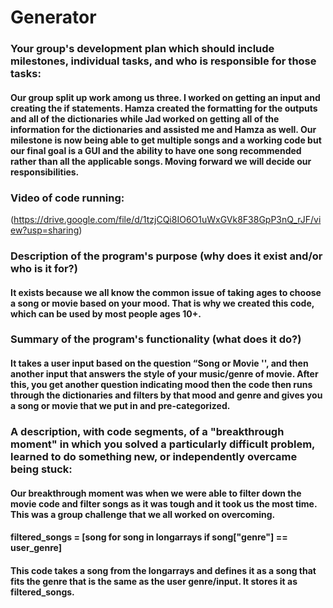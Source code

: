# Generator
### Your group's development plan which should include milestones, individual tasks, and who is responsible for those tasks:
#### Our group split up work among us three. I worked on getting an input and creating the if statements. Hamza created the formatting for the outputs and all of the dictionaries while Jad worked on getting all of the information for the dictionaries and assisted me and Hamza as well. Our milestone is now being able to get multiple songs and a working code but our final goal is a GUI and the ability to have one song recommended rather than all the applicable songs. Moving forward we will decide our responsibilities.
### Video of code running:
(https://drive.google.com/file/d/1tzjCQi8IO6O1uWxGVk8F38GpP3nQ_rJF/view?usp=sharing) 
### Description of the program's purpose (why does it exist and/or who is it for?)
#### It exists because we all know the common issue of taking ages to choose a song or movie based on your mood. That is why we created this code, which can be used by most people ages 10+.
### Summary of the program's functionality (what does it do?)
#### It takes a user input based on the question “Song or Movie '', and then another input that answers the style of your music/genre of movie.  After this, you get another question indicating mood then the code then runs through the dictionaries and filters by that mood and genre and gives you a song or movie that we put in and pre-categorized. 
### A description, with code segments, of a "breakthrough moment" in which you solved a particularly difficult problem, learned to do something new, or independently overcame being stuck:
#### Our breakthrough moment was when we were able to filter down the movie code  and filter songs as it was tough and it took us the most time. This was a group challenge that we all worked on overcoming.
#### filtered_songs = [song for song in longarrays if song["genre"] == user_genre] 
#### This code takes a song from the longarrays and defines it as a song that fits the genre that is the same as the user genre/input. It stores it as filtered_songs.

